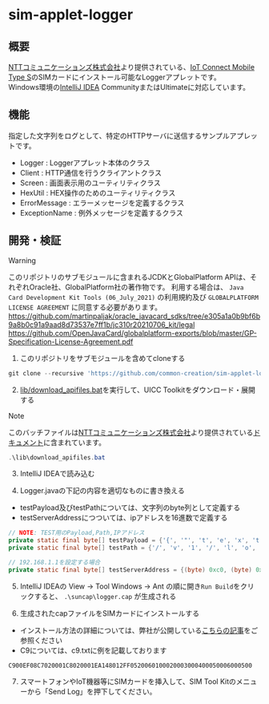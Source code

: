 # sim-applet-logger

## 概要

[NTTコミュニケーションズ株式会社](https://www.ntt.com/)より提供されている、[IoT Connect Mobile Type S](https://sdpf.ntt.com/services/icms/)のSIMカードにインストール可能なLoggerアプレットです。  
Windows環境の[IntelliJ IDEA](https://www.jetbrains.com/ja-jp/idea/) CommunityまたはUltimateに対応しています。

## 機能

指定した文字列をログとして、特定のHTTPサーバに送信するサンプルアプレットです。

- Logger : Loggerアプレット本体のクラス
- Client : HTTP通信を行うクライアントクラス
- Screen : 画面表示用のユーティリティクラス
- HexUtil : HEX操作のためのユーティリティクラス
- ErrorMessage : エラーメッセージを定義するクラス
- ExceptionName : 例外メッセージを定義するクラス

## 開発・検証

> [!WARNING]  
> このリポジトリのサブモジュールに含まれるJCDKとGlobalPlatform APIは、それぞれOracle社、GlobalPlatform社の著作物です。 
> 利用する場合は、 `Java Card Development Kit Tools (06_July_2021)` の利用規約及び `GLOBALPLATFORM LICENSE AGREEMENT` に同意する必要があります。  
> https://github.com/martinpaljak/oracle_javacard_sdks/tree/e305a1a0b9bf6b9a8b0c91a9aad8d73537e7ff1b/jc310r20210706_kit/legal
> https://github.com/OpenJavaCard/globalplatform-exports/blob/master/GP-Specification-License-Agreement.pdf

1. このリポジトリをサブモジュールを含めてcloneする

```powershell
git clone --recursive 'https://github.com/common-creation/sim-applet-logger-sample.git'
```

2. [lib/download_apifiles.bat](./lib/download_apifiles.bat)を実行して、UICC Toolkitをダウンロード・展開する

> [!NOTE]  
> このバッチファイルは[NTTコミュニケーションズ株式会社](https://www.ntt.com/)より提供されている[ドキュメント](https://sdpf.ntt.com/services/docs/icms/service-descriptions/applet/sample_applet/sample_applet.html#/api-usim-apiuicc-api)に含まれています。  

```powershell
.\lib\download_apifiles.bat
```

3. IntelliJ IDEAで読み込む

4. Logger.javaの下記の内容を適切なものに書き換える

- testPayload及びtestPathについては、文字列のbyte列として定義する
- testServerAddressにつついては、ipアドレスを16進数で定義する

```java
// NOTE: TEST用のPayload,Path,IPアドレス
private static final byte[] testPayload = {'{', '"', 't', 'e', 'x', 't', '"', ':', '"', 't', 'e', 's', 't', '"', '}'};
private static final byte[] testPath = {'/', 'v', '1', '/', 'l', 'o', 'g'};

// 192.168.1.1を設定する場合
private static final byte[] testServerAddress = {(byte) 0xc0, (byte) 0xa8, (byte) 0x01, (byte) 0x01};

```

5. IntelliJ IDEAの View → Tool Windows → Ant の順に開き`Run Build`をクリックすると、 `.\suncap\logger.cap` が生成される

6. 生成されたcapファイルをSIMカードにインストールする
- インストール方法の詳細については、弊社が公開している[こちらの記事](https://note.com/common_creation/n/nd4bfcd0c0b34)をご参照ください
- C9については、c9.txtに例を記載しております

```text
C900EF08C7020001C8020001EA148012FF0520060100020003000400050006000500
```

7. スマートフォンやIoT機器等にSIMカードを挿入して、SIM Tool Kitのメニューから「Send Log」を押下してください。